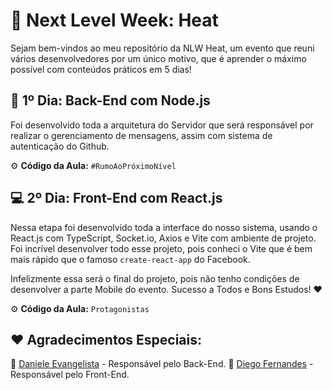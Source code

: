 # :rocket: Next Level Week: Heat

Sejam bem-vindos ao meu repositório da NLW Heat, um evento que reuni vários desenvolvedores por um único motivo, que é aprender o máximo possível com conteúdos práticos em 5 dias!

## :satellite: 1º Dia: Back-End com Node.js

Foi desenvolvido toda a arquitetura do Servidor que será responsável por realizar o gerenciamento de mensagens, assim com sistema de autenticação do Github.

:gear: **Código da Aula:** `#RumoAoPróximoNível`

## :computer: 2º Dia: Front-End com React.js

Nessa etapa foi desenvolvido toda a interface do nosso sistema, usando o React.js com TypeScript, Socket.io, Axios e Vite com ambiente de projeto. Foi incrível desenvolver todo esse projeto, pois conheci o Vite que é bem mais rápido que o famoso `create-react-app` do Facebook.

Infelizmente essa será o final do projeto, pois não tenho condições de desenvolver a parte Mobile do evento. Sucesso a Todos e Bons Estudos! :heart:

:gear: **Código da Aula:** `Protagonistas`

## :heart: Agradecimentos Especiais:

:beginner: [Daniele Evangelista](https://github.com/danileao) - Responsável pelo Back-End.
:beginner: [Diego Fernandes](https://github.com/diego3g) - Responsável pelo Front-End.
